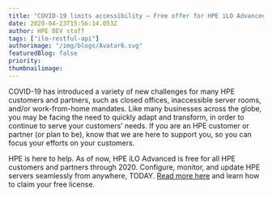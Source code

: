 ```yaml
---
title: "COVID-19 limits accessibility – Free offer for HPE iLO Advanced opens it up"
date: 2020-04-23T15:56:14.053Z
author: HPE DEV staff 
tags: ["ilo-restful-api"]
authorimage: "/img/blogs/Avatar6.svg"
featuredBlog: false
priority:
thumbnailimage:
---
```

COVID-19 has introduced a variety of new challenges for many HPE customers and partners, such as closed offices, inaccessible server rooms, and/or work-from-home mandates. Like many businesses across the globe, you may be facing the need to quickly adapt and transform, in order to continue to serve your customers’ needs. If you are an HPE customer or partner (or plan to be), know that we are here to support you, so you can focus your efforts on your customers.

HPE is here to help. As of now, HPE iLO Advanced is free for all HPE customers and partners through 2020. Configure, monitor, and update HPE servers seamlessly from anywhere, TODAY. [Read more here](https://community.hpe.com/t5/Servers-The-Right-Compute/HPE-iLO-Advanced-is-now-FREE-for-all-HPE-customers-and-partners/ba-p/7084121#.Xp3R9MhKg2w) and learn how to claim your free license.
